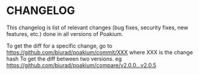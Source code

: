 CHANGELOG
=========

This changelog is list of relevant changes (bug fixes, security fixes, new features, etc.) done in all versions of Poakium.

To get the diff for a specific change, go to https://github.com/biurad/poakium/commit/XXX where XXX is the change hash
To get the diff between two versions. eg https://github.com/biurad/poakium/compare/v2.0.0...v2.0.5

